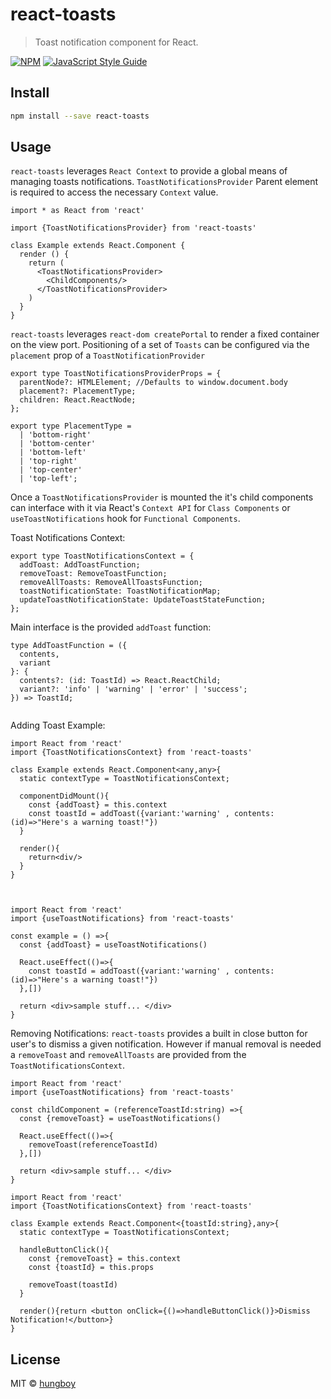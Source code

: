 # react-toasts

> Toast notification component for React.

[![NPM](https://img.shields.io/npm/v/react-toasts.svg)](https://www.npmjs.com/package/react-toasts) [![JavaScript Style Guide](https://img.shields.io/badge/code_style-standard-brightgreen.svg)](https://standardjs.com)

## Install

```bash
npm install --save react-toasts
```

## Usage
`react-toasts` leverages `React Context` to provide a global means of managing toasts notifications. `ToastNotificationsProvider` Parent element is required to access the necessary `Context` value.

```tsx
import * as React from 'react'

import {ToastNotificationsProvider} from 'react-toasts'

class Example extends React.Component {
  render () {
    return (
      <ToastNotificationsProvider>
        <ChildComponents/>
      </ToastNotificationsProvider>
    )
  }
}
```
`react-toasts` leverages `react-dom createPortal` to render a fixed container on the view port. Positioning of a set of `Toasts` can be configured via the `placement` prop of a `ToastNotificationProvider`

```tsx
export type ToastNotificationsProviderProps = {
  parentNode?: HTMLElement; //Defaults to window.document.body
  placement?: PlacementType;
  children: React.ReactNode;
};

export type PlacementType =
  | 'bottom-right'
  | 'bottom-center'
  | 'bottom-left'
  | 'top-right'
  | 'top-center'
  | 'top-left';
```

Once a `ToastNotificationsProvider` is mounted the it's child components can interface with it via React's `Context API` for `Class Components` or `useToastNotifications` hook for `Functional Components`.

Toast Notifications Context: 
```tsx
export type ToastNotificationsContext = {
  addToast: AddToastFunction;
  removeToast: RemoveToastFunction;
  removeAllToasts: RemoveAllToastsFunction;
  toastNotificationState: ToastNotificationMap;
  updateToastNotificationState: UpdateToastStateFunction;
};
```

Main interface is the provided `addToast` function:

```tsx
type AddToastFunction = ({
  contents,
  variant
}: {
  contents?: (id: ToastId) => React.ReactChild;
  variant?: 'info' | 'warning' | 'error' | 'success';
}) => ToastId;


```

Adding Toast Example:

```tsx 
import React from 'react'
import {ToastNotificationsContext} from 'react-toasts'

class Example extends React.Component<any,any>{
  static contextType = ToastNotificationsContext;

  componentDidMount(){
    const {addToast} = this.context
    const toastId = addToast({variant:'warning' , contents: (id)=>"Here's a warning toast!"})
  }

  render(){
    return<div/>
  }
}


```


```tsx 

import React from 'react'
import {useToastNotifications} from 'react-toasts'

const example = () =>{
  const {addToast} = useToastNotifications()

  React.useEffect(()=>{
    const toastId = addToast({variant:'warning' , contents: (id)=>"Here's a warning toast!"})
  },[])

  return <div>sample stuff... </div>
}
```

Removing Notifications: 
`react-toasts` provides a built in close button for user's to dismiss a given notification. However if manual removal is needed a `removeToast` and `removeAllToasts` are provided from the `ToastNotificationsContext`.

```tsx
import React from 'react'
import {useToastNotifications} from 'react-toasts'

const childComponent = (referenceToastId:string) =>{
  const {removeToast} = useToastNotifications()

  React.useEffect(()=>{
    removeToast(referenceToastId)
  },[])

  return <div>sample stuff... </div>
}
```

```tsx
import React from 'react'
import {ToastNotificationsContext} from 'react-toasts'

class Example extends React.Component<{toastId:string},any>{
  static contextType = ToastNotificationsContext;

  handleButtonClick(){
    const {removeToast} = this.context
    const {toastId} = this.props

    removeToast(toastId)
  }

  render(){return <button onClick={()=>handleButtonClick()}>Dismiss Notification!</button>}
}
```



## License

MIT © [hungboy](https://github.com/hungboy)
